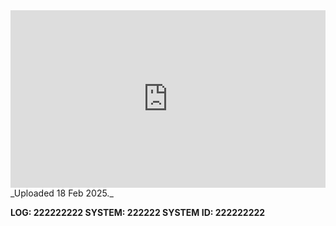 
<iframe 
  src="https://drive.google.com/file/d/1DR-_7KH4H2BNOtBIijttzlNJsLJatA8R/preview"  
  style="width:100%; aspect-ratio:16/9; border:0;"
  allowfullscreen>
</iframe>
_Uploaded 18 Feb 2025._

**LOG: 222222222
SYSTEM: 222222
SYSTEM ID: 222222222**
